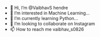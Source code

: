 - 👋 Hi, I’m @VaibhavS hendre
- 👀 I’m interested in Machine Learning...
- 🌱 I’m currently learning Python...
- 💞️ I’m looking to collaborate on Instagram
- 📫 How to reach me vaibhav_s0826

<!---
vaibhavshendre26/vaibhavshendre26 is a ✨ special ✨ repository because its `README.md` (this file) appears on your GitHub profile.
You can click the Preview link to take a look at your changes.
--->
